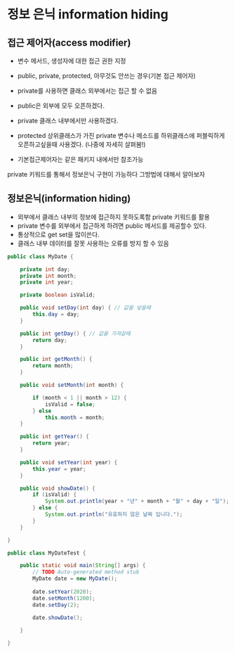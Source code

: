# 정보 은닉 information hiding
## 접근 제어자(access modifier)
- 변수 메서드, 생성자에 대한 접근 권한 지정
- public, private, protected, 아무것도 안쓰는 경우(기본 접근 제어자)
- private를 사용하면 클래스 외부에서는 접근 할 수 없음

- public은 외부에 모두 오픈하겠다. 
- private 클래스 내부에서만 사용하겠다. 
- protected 상위클래스가 가진 private 변수나 메소드를 하위클래스에 퍼블릭하게 오픈하고싶을때 사용겠다. (나중에 자세히 살펴봄!)
- 기본접근제어자는 같은 패키지 내에서만 참조가능

private 키워드를 통해서 정보은닉 구현이 가능하다
그방법에 대해서 알아보자

## 정보은닉(information hiding)
- 외부에서 클래스 내부의 정보에 접근하지 못하도록함
	private 키워드를 활용
- private 변수를 외부에서 접근하게 하려면 public 메서드를 제공할수 있다.
- 통상적으로 get set을 많이쓴다.
- 클래스 내부 데이터를 잘못 사용하는 오류를 방지 할 수 있음

```java
public class MyDate {

	private int day;
	private int month;
	private int year;

	private boolean isValid;

	public void setDay(int day) { // 값을 넣을때
		this.day = day;
	}

	public int getDay() { // 값을 가져갈때
		return day;
	}

	public int getMonth() {
		return month;
	}

	public void setMonth(int month) {

		if (month < 1 || month > 12) {
			isValid = false;
		} else
			this.month = month;
	}

	public int getYear() {
		return year;
	}

	public void setYear(int year) {
		this.year = year;
	}

	public void showDate() {
		if (isValid) {
			System.out.println(year + "년" + month + "월" + day + "일");
		} else {
			System.out.println("유효하지 않은 날짜 입니다.");
		}
	}

}
```

```java
public class MyDateTest {

	public static void main(String[] args) {
		// TODO Auto-generated method stub
		MyDate date = new MyDate();
		
		date.setYear(2020);
		date.setMonth(1200);
		date.setDay(2);
		
		date.showDate();

	}

}

```